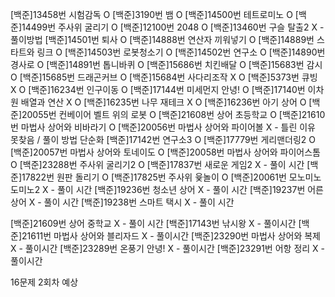 [백준]13458번 시험감독 O
[백준]3190번 뱀 O
[백준]14500번 테트로미노 O
[백준]14499번 주사위 굴리기 O
[백준]12100번 2048 O
[백준]13460번 구슬 탈출2 X - 풀이방법
[백준]14501번 퇴사 O
[백준]14888번 연산자 끼워넣기 O
[백준]14889번 스타트와 링크 O
[백준]14503번 로봇청소기 O
[백준]14502번 연구소 O
[백준]14890번 경사로 O
[백준]14891번 톱니바퀴 O
[백준]15686번 치킨배달 O
[백준]15683번 감시 O
[백준]15685번 드래곤커브 O
[백준]15684번 사다리조작 X O
[백준]5373번 큐빙 X O
[백준]16234번 인구이동 O
[백준]17144번 미세먼지 안녕! O
[백준]17140번 이차원 배열과 연산 X O
[백준]16235번 나무 재테크 X O
[백준]16236번 아기 상어 O
[백준]20055번 컨베이어 벨트 위의 로봇 O
[백준]21608번 상어 초등학교 O
[백준]21610번 마법사 상어와 비바라기 O
[백준]20056번 마법사 상어와 파이어볼 X - 틀린 이유 못찾음 / 풀이 방법 단순화
[백준]17142번 연구소3 O
[백준]17779번 게리맨더링2 O
[백준]20057번 마법사 상어와 토네이도 O
[백준]20058번 마법사 상어와 파이어스톰 O
[백준]23288번 주사위 굴리기2 O
[백준]17837번 새로운 게임2 X - 풀이 시간
[백준]17822번 원판 돌리기 O
[백준]17825번 주사위 윷놀이 O
[백준]20061번 모노미노도미노2 X - 풀이 시간
[백준]19236번 청소년 상어 X - 풀이 시간
[백준]19237번 어른 상어 X - 풀이 시간
[백준]19238번 스마트 택시 X - 풀이 시간

[백준]21609번 상어 중학교 X - 풀이 시간
[백준]17143번 낚시왕 X - 풀이시간
[백준]21611번 마법사 상어와 블리자드 X - 풀이시간
[백준]23290번 마법사 상어와 복제 X - 풀이시간
[백준]23289번 온풍기 안녕! X - 풀이시간
[백준]23291번 어항 정리 X - 풀이시간

16문제 2회차 예상
